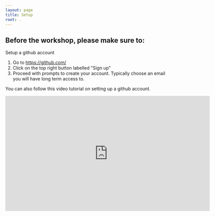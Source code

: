 ```yaml
---
layout: page
title: Setup
root: .
---
```


## Before the workshop, please make sure to:

Setup a github account
1. Go to https://github.com/
2. Click on the top right button labelled "Sign up" 
3. Proceed with prompts to create your account. Typically choose an email you will have long term access to. 

You can also follow this video tutorial on setting up a github account. 
<iframe src="https://youtu.be/Vrt1R-C5AK4" width="640" height="360" frameborder="0" allow="autoplay; fullscreen; picture-in-picture" allowfullscreen></iframe>
